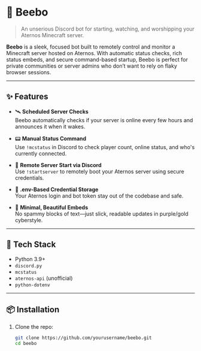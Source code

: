 # 🤖 Beebo

> An unserious Discord bot for starting, watching, and worshipping your Aternos Minecraft server.

**Beebo** is a sleek, focused bot built to remotely control and monitor a Minecraft server hosted on Aternos. With automatic status checks, rich status embeds, and secure command-based startup, Beebo is perfect for private communities or server admins who don’t want to rely on flaky browser sessions.

---

## ✨ Features

- 🛰️ **Scheduled Server Checks**  
  Beebo automatically checks if your server is online every few hours and announces it when it wakes.

- 📟 **Manual Status Command**  
  Use `!mcstatus` in Discord to check player count, online status, and who's currently connected.

- 🚀 **Remote Server Start via Discord**  
  Use `!startserver` to remotely boot your Aternos server using secure credentials.

- 🔐 **.env-Based Credential Storage**  
  Your Aternos login and bot token stay out of the codebase and safe.

- 🎨 **Minimal, Beautiful Embeds**  
  No spammy blocks of text—just slick, readable updates in purple/gold cyberstyle.

---

## 🧰 Tech Stack

- Python 3.9+
- `discord.py`
- `mcstatus`
- `aternos-api` (unofficial)
- `python-dotenv`

---

## 📦 Installation

1. Clone the repo:
   ```bash
   git clone https://github.com/yourusername/beebo.git
   cd beebo
